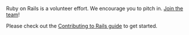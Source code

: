 Ruby on Rails is a volunteer effort. We encourage you to pitch in. [Join the team](http://contributors.rubyonrails.org)!

Please check out the [Contributing to Rails guide](http://edgeguides.rubyonrails.org/contributing_to_ruby_on_rails.html) to get started.
